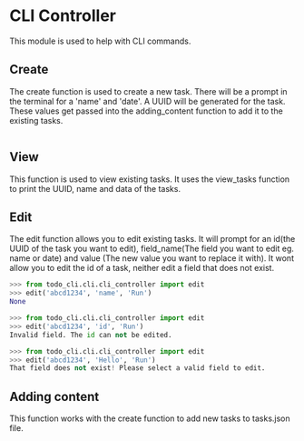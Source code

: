 # CLI Controller

This module is used to help with CLI commands.

## Create

The create function is used to create a new task. There will be a prompt in the terminal for a 'name' and 'date'. A UUID will be generated for the task. These values get passed into the adding_content function to add it to the existing tasks.

```python

```

## View

This function is used to view existing tasks. It uses the view_tasks function to print the UUID, name and data of the tasks.

## Edit

The edit function allows you to edit existing tasks. It will prompt for an id(the UUID of the task you want to edit), field_name(The field you want to edit eg. name or date) and value (The new value you want to replace it with). It wont allow you to edit the id of a task, neither edit a field that does not exist.

```python
>>> from todo_cli.cli.cli_controller import edit
>>> edit('abcd1234', 'name', 'Run')
None
```

```python
>>> from todo_cli.cli.cli_controller import edit
>>> edit('abcd1234', 'id', 'Run')
Invalid field. The id can not be edited.
```

```python
>>> from todo_cli.cli.cli_controller import edit
>>> edit('abcd1234', 'Hello', 'Run')
That field does not exist! Please select a valid field to edit.
```

## Adding content

This function works with the create function to add new tasks to tasks.json file. 